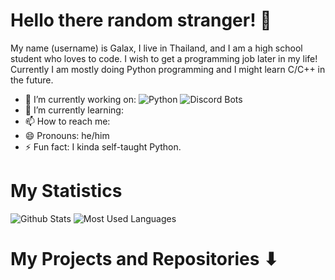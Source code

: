 # Hello there random stranger! 👋
My name (username) is Galax, I live in Thailand, and I am a high school student who loves to code. I wish to get a programming job later in my life! Currently I am mostly doing Python programming and I might learn C/C++ in the future.

- 🔭 I’m currently working on: ![Python](https://img.shields.io/badge/-Python-black?style=flat-square&logo=Python) ![Discord Bots](https://img.shields.io/badge/-Discord%20Bots-black?style=flat-square&logo=Discord)
- 🌱 I’m currently learning:
- 📫 How to reach me:
- 😄 Pronouns: he/him
- ⚡ Fun fact: I kinda self-taught Python.
# My Statistics
![Github Stats](https://github-readme-stats.vercel.app/api?username=Galax028&count_private=true&show_icons=true&include_all_commits=true&theme=dark)
![Most Used Languages](https://github-readme-stats.vercel.app/api/top-langs/?username=Galax028&hide=TeX&layout=compact&theme=dark)

# My Projects and Repositories ⬇
